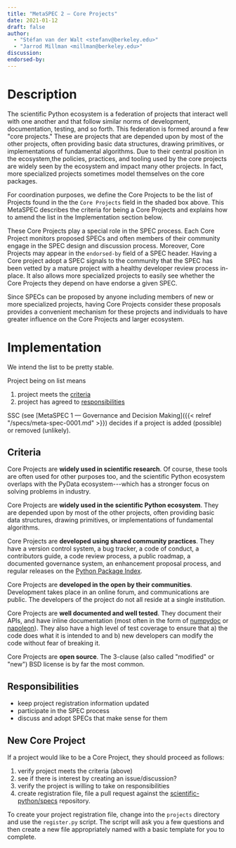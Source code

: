 ```yaml
---
title: "MetaSPEC 2 — Core Projects"
date: 2021-01-12
draft: false
author:
  - "Stéfan van der Walt <stefanv@berkeley.edu>"
  - "Jarrod Millman <millman@berkeley.edu>"
discussion:
endorsed-by:
---
```


# Description

The scientific Python ecosystem is a federation of projects
that interact well with one another and that follow similar norms of
development, documentation, testing, and so forth.
This federation is formed around a few "core projects."
These are projects that are depended upon by most of the other projects,
often providing basic data structures, drawing primitives,
or implementations of fundamental algorithms.
Due to their central position in the ecosystem,the policies, practices, and tooling
used by the core projects are widely seen by the ecosystem
and impact many other projects.
In fact, more specialized projects sometimes model themselves on the core packages.

For coordination purposes, we define the Core Projects to be the list
of Projects found in the the `Core Projects` field in the shaded box above.
This MetaSPEC describes the criteria for being a Core Projects and
explains how to amend the list in the Implementation section below.

These Core Projects play a special role in the SPEC process.
Each Core Project monitors proposed SPECs and often members of their community
engage in the SPEC design and discussion process.
Moreover, Core Projects may appear in the `endorsed-by` field of a SPEC header.
Having a Core project adopt a SPEC signals to the community that the SPEC has
been vetted by a mature project with a healthy developer review process in-place.
It also allows more specialized projects to easily see
whether the Core Projects they depend on have endorse a given SPEC.

Since SPECs can be proposed by anyone including members of new or more
specialized projects, having Core Projects consider these proposals
provides a convenient mechanism for these projects and individuals
to have greater influence on the Core Projects and larger ecosystem.

# Implementation

We intend the list to be pretty stable.

Project being on list means

1.  project meets the [criteria](#criteria)
2.  project has agreed to [responsibilities](#responsibilities)

SSC (see [MetaSPEC 1 — Governance and Decision Making]({{< relref
"/specs/meta-spec-0001.md" >}})
decides if a project is added (possible) or removed (unlikely).

## Criteria

Core Projects are **widely used in scientific research**.
Of course, these tools are often used for other purposes too, and the
scientific Python ecosystem overlaps with the PyData ecosystem---which has a
stronger focus on solving problems in industry.

Core Projects are **widely used in the scientific Python ecosystem**.
They are depended upon by most of the other projects,
often providing basic data structures, drawing primitives,
or implementations of fundamental algorithms.

Core Projects are **developed using shared community practices**.
They have a version control system, a bug tracker, a
code of conduct, a contributors guide, a code review process, a public
roadmap, a documented governance system, an enhancement proposal process,
and regular releases on the [Python Package Index](https://pypi.org/).

Core Projects are **developed in the open by their communities**.
Development takes place in an online forum, and communications are public.
The developers of the project do not all reside at a single institution.

Core Projects are **well documented and well tested**.
They document their APIs, and have inline documentation (most often in
the form of [numpydoc](https://numpydoc.readthedocs.io/) or
[napoleon](https://sphinxcontrib-napoleon.readthedocs.io/)).
They also have a high level of test coverage to ensure that a) the code
does what it is intended to and b) new developers can modify the code without
fear of breaking it.

Core Projects are **open source**.
The 3-clause (also called "modified" or "new") BSD license is by far the most common.

## Responsibilities

- keep project registration information updated
- participate in the SPEC process
- discuss and adopt SPECs that make sense for them

## New Core Project

If a project would like to be a Core Project, they should proceed as follows:

1. verify project meets the criteria (above)
2. see if there is interest by creating an issue/discussion?
3. verify the project is willing to take on responsibilities
4. create registration file, file a pull request against the
   [scientific-python/specs](https://github.com/scientific-python/specs)
   repository.

To create your project registration file, change into the
`projects` directory and use the `register.py` script.
The script will ask you a few questions and then create a new file
appropriately named with a basic template for you to complete.
